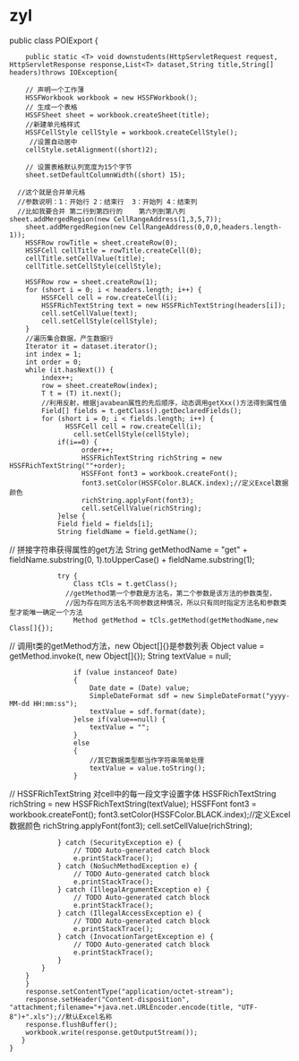 # zyl
public class POIExport <T> {
	
		public static <T> void downstudents(HttpServletRequest request, HttpServletResponse response,List<T> dataset,String title,String[] headers)throws IOException{
	 	
	    // 声明一个工作薄
	    HSSFWorkbook workbook = new HSSFWorkbook();
	    // 生成一个表格
	    HSSFSheet sheet = workbook.createSheet(title);
	    //新建单元格样式    
	    HSSFCellStyle cellStyle = workbook.createCellStyle();
	     //设置自动居中
	    cellStyle.setAlignment((short)2);
	    
	    // 设置表格默认列宽度为15个字节
	    sheet.setDefaultColumnWidth((short) 15);
	    
	  //这个就是合并单元格
	  //参数说明：1：开始行 2：结束行  3：开始列 4：结束列
	  //比如我要合并 第二行到第四行的    第六列到第八列     sheet.addMergedRegion(new CellRangeAddress(1,3,5,7));
	    sheet.addMergedRegion(new CellRangeAddress(0,0,0,headers.length-1));
	    HSSFRow rowTitle = sheet.createRow(0);
	    HSSFCell cellTitle = rowTitle.createCell(0);
	    cellTitle.setCellValue(title);
	    cellTitle.setCellStyle(cellStyle);
	    
	    HSSFRow row = sheet.createRow(1);
	    for (short i = 0; i < headers.length; i++) {
	        HSSFCell cell = row.createCell(i);
	        HSSFRichTextString text = new HSSFRichTextString(headers[i]);
	        cell.setCellValue(text);
	        cell.setCellStyle(cellStyle);
	    }
	    //遍历集合数据，产生数据行
	    Iterator it = dataset.iterator();
	    int index = 1;
	    int order = 0;
	    while (it.hasNext()) {
	        index++;
	        row = sheet.createRow(index);
	        T t = (T) it.next();
	        //利用反射，根据javabean属性的先后顺序，动态调用getXxx()方法得到属性值
	        Field[] fields = t.getClass().getDeclaredFields();
	        for (short i = 0; i < fields.length; i++) {
	        	  HSSFCell cell = row.createCell(i);
		            cell.setCellStyle(cellStyle);
	        	if(i==0) {
	        		  order++;
	        		  HSSFRichTextString richString = new HSSFRichTextString(""+order);
	                  HSSFFont font3 = workbook.createFont();
	                  font3.setColor(HSSFColor.BLACK.index);//定义Excel数据颜色
	                  richString.applyFont(font3);
	                  cell.setCellValue(richString);
	        	}else {
	            Field field = fields[i];
	            String fieldName = field.getName();
//	            拼接字符串获得属性的get方法
	            String getMethodName = "get"
	                    + fieldName.substring(0, 1).toUpperCase()
	                    + fieldName.substring(1);
	    
	            try {
	                Class tCls = t.getClass();
	              //getMethod第一个参数是方法名，第二个参数是该方法的参数类型，
	              //因为存在同方法名不同参数这种情况，所以只有同时指定方法名和参数类型才能唯一确定一个方法
	                Method getMethod = tCls.getMethod(getMethodName,new Class[]{});
//	                调用t类的getMethod方法，new Object[]{}是参数列表
	                Object value = getMethod.invoke(t, new Object[]{});
	                String textValue = null;

	                if (value instanceof Date)
	                {
	                    Date date = (Date) value;
	                    SimpleDateFormat sdf = new SimpleDateFormat("yyyy-MM-dd HH:mm:ss");
	                    textValue = sdf.format(date);
	                }else if(value==null) {
	                	textValue = "";
	                }
	                else
	                {
	                    //其它数据类型都当作字符串简单处理
	                    textValue = value.toString();
	                }       
//	                HSSFRichTextString 对cell中的每一段文字设置字体
	                        HSSFRichTextString richString = new HSSFRichTextString(textValue);
	                        HSSFFont font3 = workbook.createFont();
	                        font3.setColor(HSSFColor.BLACK.index);//定义Excel数据颜色
	                        richString.applyFont(font3);
	                        cell.setCellValue(richString);
	                 
	            } catch (SecurityException e) {
	                // TODO Auto-generated catch block
	                e.printStackTrace();
	            } catch (NoSuchMethodException e) {
	                // TODO Auto-generated catch block
	                e.printStackTrace();
	            } catch (IllegalArgumentException e) {
	                // TODO Auto-generated catch block
	                e.printStackTrace();
	            } catch (IllegalAccessException e) {
	                // TODO Auto-generated catch block
	                e.printStackTrace();
	            } catch (InvocationTargetException e) {
	                // TODO Auto-generated catch block
	                e.printStackTrace();
	            }
	        }
	    }
	    }
	    response.setContentType("application/octet-stream");
	    response.setHeader("Content-disposition", "attachment;filename="+java.net.URLEncoder.encode(title, "UTF-8")+".xls");//默认Excel名称
	    response.flushBuffer();
	    workbook.write(response.getOutputStream());
	   }
	}
